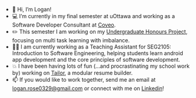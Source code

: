 - 👋 Hi, I’m Logan!
- 💻 I’m currently in my final semester at uOttawa and working as a Software Developer Consultant at [Coveo](https://www.coveo.com/en).
- ✏️ This semester I am working on my [Undergraduate Honours Project](https://github.com/Logan-Rose/CSI4900), focusing on multi task learning with imbalance.
- 👨‍🏫 I am currently working as a Teaching Assistant for SEG2105: Introduction to Software Engineering, helping students learn android app development and the core principles of software development.
- 💥 I have been having lots of fun (...and procrastinating my school work by) working on [Tailor](https://github.com/Logan-Rose/tailor), a modular resume builder.
- 📫 If you would like to work together, send me an email at logan.rose0329@gmail.com or connect with me on [Linkedin](https://www.linkedin.com/in/logan-rose/)!
